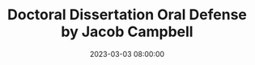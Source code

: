 ---
layout: single_presentation
name: doctoral-dissertation-oral-defense-by-jacob-campbell.md
title: "Doctoral Dissertation Oral Defense by Jacob Campbell"
date:  2023-03-03 08:00:00
presentation_id: F4hwoF
permalink: /F4hwoF/
redirect_from:
  - /presentations/F4hwoF/doctoral-dissertation-oral-defense-by-jacob-campbell
slides: 
  - slide_name: deck-10610-large-0.jpeg
    slide_text: >
      <p>TRAUMA
      TRAUMA
      Trauma Informed Care
      RESILIANCE
      DISSERTATION DEFENSE
      A PROFESSIONAL LEARNING COMMUNITY FOR DEVELOPING TRAUMA-INFORMED PRACTICES USING PARTICIPATORY ACTION METHODS Transforming School Culture for Students with Emotional and Behavioral Disabilities
      Jacob Campbell, LICSW CIIS - Transformative Studies Department Friday, March 3rd, 2023</p>
      
  - slide_name: deck-10610-large-1.jpeg
    slide_text: >
      <h2>Committee Member Introductions</h2>
      <p>􁇥 Michael, you really have been my magnifying glass, as you have helped me to  focus my work and the development of this research process
      􀬓 Kerubo, you have really been an open book for me, supporting me as I learn and grow my skills and ability at engaging in participatory action research
      􀙋 Doug, you have been my map as you have encouraged me to consider some of the why and deeper ideas how we can support our students.</p>
      <p>Introduce each of them… talk about work, research, etc.
      See slide as well</p>
      
  - slide_name: deck-10610-large-2.jpeg
    slide_text: >
      <h2>Potential Agenda</h2>
      <p>Committee members introductions
      Oral defense</p>
      <ul>
      <li>Problem statement</li>
      <li>Research question(s)</li>
      <li>Theoretical framework</li>
      <li>Overview of research</li>
      <li>Connection of research questions and activities</li>
      <li>Limitations</li>
      <li>Discussion of results
      Committee member responses (questions or concerns)
      Committee deliberation</li>
      </ul>
      
  - slide_name: deck-10610-large-3.jpeg
    slide_text: >
      <blockquote>
      <p>I want to start with talking briefly about the basis of my research, that trauma is frequent in schools and has a  significant impact on students.</p>
      </blockquote>
      <blockquote>
      <p>Over the years I have worked with kids with all manner of difficulties and challenges. I've worked with students attempting to leave gang life. I've worked with survivors of verbal, physical, and sexual assault. I've worked with youth and adults who are refugees. I've seen the aftermath of the genocide that took place in Rwanda…</p>
      </blockquote>
      <blockquote>
      <p>With the global pandemic, increasing mass violent crimes, and a higher level of interconnectedness and sharing of traumatic events, there are many ways we can see another trauma as impacting all of us…</p>
      </blockquote>
      <p>The Trauma and Justice Strategic Initiative (2014) defines trauma as:</p>
      <blockquote>
      <p>Individual trauma results from an <strong>event</strong>, series of events, or set of circumstances that is <strong>experienced</strong> by an individual as physically or emotionally harmful or life-threatening and that has lasting adverse <strong>effects</strong> on the individual's functioning and mental, physical, social, emotional, or spiritual well-being. (p. 7, bold in original)</p>
      </blockquote>
      <ul>
      <li>One commonly discussed metric of talking about trauma is understanding Adverse Childhood Experiences or ACEs. So, we know that trauma is very frequent. Bethell and associates in 2017 report that just under half (46.3%) of youth in the United States have one or more ACE</li>
      <li>Not only is it frequent, but the more ACEs a student also has, the more likely they are to have emotional, mental, or behavioral conditions. (Bethell et al., 2016)</li>
      <li>We also know that trauma and related experiences are disruptive to students' academic and social skills. It can impact their cognitive, academic, and social/emotional/behavioral functioning (Perfect et al., 2016; Trout et al., 2006)</li>
      </ul>
      
  - slide_name: deck-10610-large-4.jpeg
    slide_text: >
      <h2>Intersectionality for our Students</h2>
      <blockquote>
      <p>I want to briefly mention the great deal of intersectionality that often occurs for these students.</p>
      </blockquote>
      <ul>
      <li>It connects with what Van Der Kolk (2015) argues for the inclusion of developmental trauma disorder in his book the body keeps the score (which we will talk more about).</li>
      <li>Often there are connections with race/ethnicity and socio-economic status</li>
      <li>Many of our students have interactions with the juvenile justice system (I was just having a conversation with the teacher in my classroom…) and the school to prison pipeline</li>
      <li>Disability is multi-faceted for our students and can impact them in many ways</li>
      <li>COVID-19 has also been a global traumatic experience</li>
      </ul>
      
  - slide_name: deck-10610-large-5.jpeg
    slide_text: >
      <blockquote>
      <p>This leads us to the argument for the need for trauma-informed care practices. What is trauma informed-informed practices and why do we need it? The SAMSA's Trauma and Justice Strategic Initiative (2014) again defines Trauma-informed as:</p>
      </blockquote>
      <blockquote>
      <p>A program, organization, or system that is trauma-informed <strong>realizes</strong> the widespread impact of trauma and understands potential paths for recovery; <strong>recognizes</strong> the signs and symptoms of trauma in clients, families, staff, and others involved with the system; and responds by fully integrating knowledge about trauma into policies, procedures, and practices, and seeks to actively resist <strong>re-traumatization</strong> (p. 9, bold included in the original text).</p>
      </blockquote>
      <p>The need to implement trauma-informed care includes the following principles outlined by Cavanaugh (2016):</p>
      <ul>
      <li>Students who have experienced trauma need school to offer a safe and consistent environment</li>
      <li>Staff should put a particular focus on having positive interactions with the students</li>
      <li>Teachers should implement a culturally responsive practice within their classroom that offers peer interaction and connection and uses a strengths-based approach.</li>
      </ul>
      
  - slide_name: deck-10610-large-6.jpeg
    slide_text: >
      <blockquote>
      <p>My research focuses on a specific group of school staff, those who work with some of the most severe and behaviorally challenging students. These students are ones who often qualify for special education services under the categories of emotional behavioral disabilities (EBD), or who have special health care needs. These students  experience an increase in concerns related to ACEs. Kan et al. (2020) describe that they have disproportionately higher rates of ACEs compared to their non-disabled peers. Some of the categories that are more likely to impact these students include: living with someone with mental illness, witnessing domestic violence, and witnessing or being a victim of neighborhood violence</p>
      </blockquote>
      <blockquote>
      <p>We also know that students with disabilities and students of color experience marginalization based on access to quality instruction, school disciplinary practices, and special education placement practices (Scherr &amp; Mayer, 2019). And minority students are disproportionately identified with EBD by schools (Bridget et al., 2016; Tefera &amp; Fischman, 2020).</p>
      </blockquote>
      <blockquote>
      <p>In classrooms that serve these students, there seems to be a higher level of compassion fatigue and burnout.</p>
      </blockquote>
      <blockquote>
      <p>Ziaian-Ghafari and Berg (2019) used compassion fatigue as a lens to understand the psychological distress that teachers experience working within special education.</p>
      </blockquote>
      <blockquote>
      <p>Hoffman et al. (2007) connect the concept of compassion fatigue to understand burnout among special education teachers.</p>
      </blockquote>
      <blockquote>
      <p>Bettini et al (2019) showcases how schools experience difficulty retaining special educators to serve students with EBD</p>
      </blockquote>
      <p>All of these problems are concerns that need to be addressed in our schools.</p>
      
  - slide_name: deck-10610-large-7.jpeg
    slide_text: >
      <blockquote>
      <p>One of the ways that schools have been working through processes of school reform include the use of Professional Learning Communites (PLCs). Hord in 1997 describes some of the characteristics of a PLC. These include:</p>
      </blockquote>
      <ul>
      <li>supportive and shared leadership</li>
      <li>collective creativity</li>
      <li>shared values and vision</li>
      <li>supportive conditions</li>
      <li>shared personal practices</li>
      </ul>
      <p>PLC's have been broadly adopted of to enhance schools. But they are almost always focused on academic and curriculum needs. There are limited examples of them being used for increasing learning for topics such as social-emotional learning strategies.</p>
      
  - slide_name: deck-10610-large-8.jpeg
    slide_text: >
      <p>The majority of training and professional development around social-emotional learning is implemented through more traditional methods of professional development. These are most often through workshop-style training. These can be productive, and I would still argue are needed. My research seeks to find an avenue for professional learning and school reform that can be democratized for learning about trauma-informed care. I think there is a space where topics such as social-emotional learning or trauma-informed care practices can be a part of the staff's cycles of inquiry used within PLC. There are some related examples of this:</p>
      <ul>
      <li>Johnson (2018) describes that a PLC provides a safe environment where school staff can discuss social-emotional learning competencies and it can be meaningful for staff</li>
      <li>Leonard and Woodland (2022) used their PLC to consider social-emotional learning and promote anti-racist ideals.</li>
      <li>Reflection and being able to learn from reflective action is becoming considered integral in educational research. (Webster-Wright, 2009)</li>
      </ul>
      <blockquote>
      <p>There has been a lack of examples of the PLC being used to support the development and implementation of a trauma-informed classroom or school setting</p>
      </blockquote>
      <p>This gap in the research is where I have situated my study.</p>
      
  - slide_name: deck-10610-large-9.jpeg
    slide_text: >
      <blockquote>
      <p>In explaining my research, defining the theoretical framework I was focused on is helpful. First, I grounded my research through a process of systems thinking. Stroh (2015) describes that systems theory helps us to change the things that matter the most. When I describe the clear and worthwhile change, this critical thinking helps to determine it through:</p>
      </blockquote>
      <ul>
      <li>The co-researchers and I use systems thinking to help identify and connect to these often unrecognized elements.</li>
      <li>The patterns that emerge from these connections often follow archetypes that help us understand the interactions of the parts of the system.</li>
      <li>We will follow the conditions that help facilitate collective impact, such as building a common agenda, determining a shared measurement, and nurturing continuous communication, which are conditions of collective impact (Stroh, 2015)</li>
      </ul>
      <p>A significant purpose of the dialogs we will be participating in is to engage in transformation. The transformative paradigm has PAR fit within it, as one of its primary intentions is to be transformative (Mertens, 2009)</p>
      <p>My co-researchers and I sought ways to transform ourselves, our classrooms, and our schools… and talk about how we can share trauma-informed care beyond our group. This required leadership development and processes to implement.</p>
      <p>Along with considering how to support our students best, I wanted to develop the staff engaging in developing them through a Montuori and Donnelly (2017) describe transformative leadership as a framework that lets us understand that leadership can be acquired through emergent processes. It also views it as paradoxical and allows for plurality in how it is embodied.</p>
      
  - slide_name: deck-10610-large-10.jpeg
    slide_text: >
      <blockquote>
      <p>That leads us to what the my actual research question is:</p>
      </blockquote>
      <p>This inquiry seeks to determine whether a PLC focused on trauma-informed care practices can create clear and worthwhile change for teachers serving students with EBD and subsequently impacting their classrooms and schools through a participatory action research methodology</p>
      
  - slide_name: deck-10610-large-11.jpeg
    slide_text: >
      <blockquote>
      <p>We will go through each of these subquestions as I discuss my results, but connected to my primary research questions and the themes reviewed through the groups were the following questions:</p>
      </blockquote>
      <ul>
      <li>What do the co-researchers know about trauma and its impacts?</li>
      <li>What type of practices do the co-researchers already do in their classroom to limit re-traumatization and increase resilience?</li>
      <li>What are the self-care practices of the teachers, and how do they manage secondary trauma?</li>
      <li>What practices can they develop together to promote change within their classrooms and schools?</li>
      <li>What effective systems or recommendations could the co-researchers create to help develop similar growth in other schools?</li>
      </ul>
      
  - slide_name: deck-10610-large-12.jpeg
    slide_text: >
      <blockquote>
      <p>Before diving into the set up of this study, I also want to clarify what is participatory action research, or PAR. Creswell et al. (2017) describes that PAR is a qualitative methodology that includes collaboration at all levels of the research process and an intention to address a social problem that affects an underserved community.</p>
      </blockquote>
      <p>It really has three parts to it…</p>
      <ul>
      <li>It is participatory: Co-researchers participate in reflection on how to grapple with the target problem, both individually and collectively.</li>
      <li>It is a research process: During the process, the co-researchers build alliances through planning, implementation, and dissemination of the research</li>
      <li>Action and creating change individually and collectively is a third core component: Then the group cooperatively decides what actions are necessary to address the identified needs.</li>
      </ul>
      <p>(McIntyre, 2008)</p>
      
  - slide_name: deck-10610-large-13.jpeg
    slide_text: >
      <p>This slide shows all of the parts of this study, the Trauma-Informed PLC. Sometimes you will also hear me refer to it as my PLC. We will be going through each of the these parts in turn to explain what I did before we discuss the results.</p>
      
  - slide_name: deck-10610-large-14.jpeg
    slide_text: >
      <blockquote>
      <p>The recruitment phase was the first stage of my research process. I used purposive sampling focused on staff that work with students with eBD in a self-contained special education classroom settings.</p>
      </blockquote>
      <p>Specifically, in my local area, Tri-Cities Washington, there are three school district that are all very close. Each district has a program focused on supporting this group of students. Richland has the BESST Program, Kennewick has their Tier II Behavior Program, and my District Pasco has the Bridges Program.</p>
      <p>I used my professional connections and each school district's websites pages where they list staff names and emails to gather potential participants. I sent an email to district and building admin for each school that have one of these programs K-12. I also sent emails to any school staff that I could find working in these classrooms (e.g., special-education teachers, social workers, and para educators).</p>
      <p>The number of actual possible participants was comparatively low. Of the about 85 schools across the three districts, there are only these programs at about 10 elementary buildings and 5 secondary buildings.</p>
      <p>I also opportunistically was able to make an announcement at a behavior focused conference that I attended before my orientation meeting.</p>
      
  - slide_name: deck-10610-large-15.jpeg
    slide_text: >
      <blockquote>
      <p>The focus of my recruitment was to invite staff to attend an orientation session that was held via Zoom.</p>
      </blockquote>
      <ul>
      <li>I had 5 people people attend the orientation. I had a couple others reach out to me outside of the orientation with interest and I followed up with them via email. One participant from the orientation elected not to participate in the study due to time constraints, and one of the people who had emailed decided to participate in the study.</li>
      </ul>
      <p>During the Orientation, I discussed what PAR is, it's values, tenets, principles, and practices. We also discussed the study and reviewed the informed consent.</p>
      <p>In total, after the orientation, we ended up with six total co-researchers (of which I am one). These were three school social workers, two behavior interventionist teachers (special education teachers), and a para educator.</p>
      
  - slide_name: deck-10610-large-16.jpeg
    slide_text: >
      <blockquote>
      <p>Before we talk about each co-researcher, I want to define what a co-researcher is, as it is a fairly unique aspect of PAR.</p>
      </blockquote>
      <p>In their encyclopedia entry for participants as co-researchers, Boylorn (2012) defines it as follows:</p>
      <blockquote>
      <p>Participants as co-researchers refers to a participatory method of research that situates participants as joint contributors and investigators to the findings of a research project. This qualitative research approach validates and privileges the experiences of participants, making them experts and therefore co-researchers and collaborators in the process of gathering and interpreting data. (p. 600)</p>
      </blockquote>
      
  - slide_name: deck-10610-large-17.jpeg
    slide_text: >
      <blockquote>
      <p>In this view of co-researchers, I am one of them. I will also refer to myself as the primary researcher as I have taken a leadership role in coordinating and facilitating the group using democratic methods. Data collection, analysis, and dissemniation were also completed by me.</p>
      </blockquote>
      <p>Positionality is an important aspect of PAR and insider action research.</p>
      <blockquote>
      <p>I connect and identify with having traumatic experiences. My father committed a triple homicide before I was born and was later executed by the state of Washington is one aspect that made a impact on my life and had an influence on my decision to become a social worker.  Much of my high school career, I could have potentially been placed in a classroom like these serving students with EBD due to my behavior. I ended up going from a comprehensive high school to an alternative school to a private boarding school where I graduated and made changes in my life.</p>
      </blockquote>
      <blockquote>
      <p>It was these experiences that made me want to go into social work and eventually work in a classroom serving students with EBD. I have 8 years working in a school based setting serving students with EBD and five years prior to working in community mental health. Like my other two social workers, I have my master's in social work. I am also a licensed independent clinical social worker in WA. I work in a high school behavior program and am placed full time in that classroom. I support the therapeutic milieu of my classroom, as well as work individually in groups with my students in my program. I previously supported my program K-12 and also spent some time working in a special school run by a counseling agency focused on this same population of students. I am also an adjunct faculty for a university teaching social work classes.</p>
      </blockquote>
      <blockquote>
      <p>My positionality also puts me as an insider researcher. Coghlan and Shani (2008) describe, "insider action research offers a unique perspective on systems, precisely because it is from the inside" (p. 644).</p>
      </blockquote>
      
  - slide_name: deck-10610-large-18.jpeg
    slide_text: >
      <blockquote>
      <p>I asked each of my co-researchers to choose their own pseudonym for this study. The following are my co-researchers.</p>
      </blockquote>
      <p>First I had two other social workers, Luna and Shaniqua. They respectively have 3 and 4 years of experience working in their programs. Luna works for a high school program that has two classrooms connected to it. Shaniqua works in an elementary setting that also has two classrooms with it. They are both in and out of their classrooms frequently and will do group and individual services with their students. When asked to talk about their roles and positions at their school Shaniqua said "I love spending time with my students each day" and talked about the 1:1 work she does with them. Luna explained that she tries "to meet students where they are at."</p>
      <p>Second, there were two special education teachers, Angelica and Emily. Both of them have their special education teaching credentials and are certificated teachers. Emily came from another district where she had 7 years of experience teaching students in a self-contained life-skills classroom (e.g., that program was focused more on students with more cognitive disabilities). This was her first year working in a program focused on students with behavioral disabilities. She described "I just love working with the kids that need the most support. I somethings think of it as a puzzle." Angelica was the other teacher who participated in the group. She described "people always tell me I should go work in resource because of my age" as she explained that she waited until her kids were grown and out of the house to start her teaching program. She had six years of teaching in a behavior program and she was a para-educator for 14 years in similar programs. Both of the teachers work in elementary settings.</p>
      <p>Finally, Marie told us that "I love the work I do at this job." She was a para-educator in an elementary program and has been doing that for the last two years. She has a BA degree and is a current student working on her masters in social work.</p>
      
  - slide_name: deck-10610-large-19.jpeg
    slide_text: >
      <blockquote>
      <p>Power dynamics is an important topic when it comes to any part of PAR and study. This is especially true when the primary researcher has prior experience and connection with co-researchers. I have worked collaboratively with Angelica in the past and had shared students. In my role as an adjunct at the university I was one of Shaniqua and Luna's teachers as they worked on their BA in social work before going on to their MSW program.</p>
      </blockquote>
      <p>Grant et al (2008) have a chapter in a handbook for participatory research about relationships and power in PAR. I will use a few of their strategies to explain how I managed challenges related to power imbalances.</p>
      <p>One strategy they describe is to "view research project as learning opportunity for all." I was an active participant in the discussion, and took responsibility for creating the agenda and helping facilitate the discussion, I learned a lot as we went through the process. I will be sharing some examples of the new and novel ideas that were generated. The co-researchers all were vulnerable in sharing and growing their practice during the sessions. This emergent nature of this study is further evidence of this viewpoint.</p>
      <p>Another strategy is to demystify the research process. The orientation session was focused almost exclusively on this.</p>
      <p>A third strategy that is encouraged is to encourage involvement in all stages of the project, with increasing control. The individual entry interviews were how I developed all of the agendas of each meeting. Members would often bring up ideas and directions they wanted the conversation to go.</p>
      <p>For example, during one of the sessions, Shaniqua made the comment "maybe we can talk about how do we tap out?" while we were talking about managing when we get frustrated working with a student or being triggered ourselves.</p>
      
  - slide_name: deck-10610-large-20.jpeg
    slide_text: >
      <blockquote>
      <p>Before starting the actual group sessions, I conducted an entry interview with each of the co-researchers. During these sessions we talked about each of the themes we would talk about and brainstormed how we could learn about those topics.</p>
      </blockquote>
      <p>During these entry interviews we also talked about what book we would plan to read together and potential self-care ideas to do during group.</p>
      <p>Each session of the Trauma-Informed PLC had it's own theme we focused on, but there were a few aspects that went across all of the dialogues. This included</p>
      <ul>
      <li>Group book study</li>
      <li>Self-care activity</li>
      <li>Exploration, reflection, and action</li>
      </ul>
      
  - slide_name: deck-10610-large-21.jpeg
    slide_text: >
      <p>Group Book Study
      Self-Care Activity
      Exploration, Reflection, and Action
      (Van der Kolk, 2015)
      I would prompt my co-research to share what stood out in the readings, things that inspired more in-depth consideration, or other thoughts and comments about the book.
      fi
      􀬓
      EMBEDDED IN DIALOGUES
      the</p>
      <ol>
      <li>Practice box breathing 2. Activating the vagus nerve 3. Gratitude free write 4. Round-robin sharing of how we maintain balance in our lives 5. Debrie ng as self-care in the classroom 6. Brainstorming self-care practice 7. Five senses exercise</li>
      </ol>
      
  - slide_name: deck-10610-large-22.jpeg
    slide_text: >
      <p>The braided process of exploration, reflection and action was embedded in each of the sessions  McIntyre (2008) describes that this process includes a braided process of exploration, reflection, and action. This means it starts with</p>
      <ul>
      <li>questioning a particular issue</li>
      <li>reflecting upon and investigating the issue</li>
      <li>developing an action plan</li>
      <li>implementing and refining said plan</li>
      </ul>
      <p>One powerful example of this happened when Angelica was sharing about her work with a young student she described as addicted to porn, and issues related to trauma, reporting to CPS, and communicating with families where there is secrecy.</p>
      <ul>
      <li>As a group, we questioned Angelica about the case, what had been doing.</li>
      <li>We spent time talking about it, other co-researchers shared thoughts about experiences from their practice.</li>
      <li>We came up with some action steps that Angelica could do to implement a plan with this scenario.</li>
      </ul>
      
  - slide_name: deck-10610-large-23.jpeg
    slide_text: >
      <blockquote>
      <p>The bulk of the study took place in six co-designed sessions. I took the notes and ideas from my entry interviews and developed agenda's each week for how we would talk about each of the following six themes:</p>
      </blockquote>
      <ul>
      <li>Understand how trauma impacts students</li>
      <li>Limiting re-traumatization within the classroom</li>
      <li>Methods for increasing resiliency factors for students</li>
      <li>Engaging in self-care and burnout prevention to reduce the impact of secondary trauma</li>
      <li>Evaluate and implement ideas for promoting systematic changes within a classroom and school-wide</li>
      <li>Develop a tool or recommendation for how other school staff could create similar growth in other schools</li>
      </ul>
      <p>We will got through and talk about some of the work we did in each of these sessions.</p>
      
  - slide_name: deck-10610-large-24.jpeg
    slide_text: >
      <blockquote>
      <p>During the entry interviews, there were many great ideas that came up. Many were included in the agenda for the session.</p>
      </blockquote>
      <p>Not all of the ideas made it onto the agenda. I was pulling from each of the co-researchers ideas and compiling them. I knew that time would be limited for our sessions, and used my experience to pick out what seemed to be the best content to discuss each week.</p>
      <p>Sometimes during the session, we would not make it through all of the material I had put on the agenda. For the purpose of our work together, it seemed best to follow the conversation where it went as led by the co-researchers. This meant that sometimes we came back to ideas the following week or we did not cover it.  This attempt to draw out and seek emergent ideas seems to require to some degree that the agenda becomes the guideline and the co-researchers become the learning tool together.</p>
      <p>Each of the themes for the sessions are incredibly deep. For the purpose of this study, we limited the number of sessions to six. I could imagine spending multiple sessions talking through each of the themes and there still be new learning and ideas to generate regarding that content.</p>
      
  - slide_name: deck-10610-large-25.jpeg
    slide_text: >
      <ul>
      <li>Data Collected Included Session Notes</li>
      </ul>
      <p>Agendas, notes that were taken during the session (both handwritten/typed), information from collaborative tools (e.g., Google Docs and Chat on Zoom), my reflections after the session, and information added after the session through the process of refining and processing the session notes for completeness</p>
      <ul>
      <li>Data Analysis Included</li>
      </ul>
      <p>Processing notes and calling out themes and organizational structures as I found them. I added highlights and comments to organize information. Added information to a mind map to see it visually and assist in finding connections.</p>
      
  - slide_name: deck-10610-large-26.jpeg
    slide_text: >
      <blockquote>
      <p>There were two foundation aspects that appeared through the sessions and seem important and different than most PLCs. These included:</p>
      </blockquote>
      <ul>
      <li>We functioned as a type of support group following a mutual aid model.</li>
      <li>We came together as an interdisciplinary working group.</li>
      </ul>
      
  - slide_name: deck-10610-large-27.jpeg
    slide_text: >
      <blockquote>
      <p>The literature around PLCs rarely focuses on the mutual aid aspects of a PLC. In examples when they do discuss it, it might be focused on resources and supplies.</p>
      </blockquote>
      <blockquote>
      <p>Group members shared that they felt like our group was a support group in a more therapeutic sense. Shaniqua went right out and stated "it's like a support group." Angelica described feeling like "I don't have a place that I feel comfortable" but how she felt comfortable with us in our group. Emily added that this group has been a positive outlet to address things and be around people with the "same mindset."</p>
      </blockquote>
      <p>When we took the ProQOL most all of the members scored a medium on either burnout or secondary traumatic stress (or both). The medium score mean that it is effecting you and your work to some extent and consistent with other staff in behavioral programs we have elevated levels of compassion fatigue.</p>
      <p>Being a support group seems necessary. Some of the roles and functions we used in this support group included those described by Kurtz (2017)</p>
      <ul>
      <li>A facilitated the group</li>
      <li>Group engages in consulting, linking, and supporting</li>
      <li>Maintaining helping factors that includes promote feelings of similarity, acceptance, and support</li>
      </ul>
      
  - slide_name: deck-10610-large-28.jpeg
    slide_text: >
      <blockquote>
      <p>Interdisciplinary PLCs is another area that I was unable to find any research or implementaiton. There are many interdisciplinary teams in schools (IEP, Multitiered systems of support, my behavior team, etc) but not as a PLC. It seems to always be siloed</p>
      </blockquote>
      <p>Having our group be made up of teachers, social workers and a para seemed very useful and helpful. There would be comments in the group such as:</p>
      <blockquote>
      <p>"As a social worker, I…"
      or
      "As a teacher I…"</p>
      </blockquote>
      <p>As well: Emily described, "I like hearing other people's perspectives on things, just to hear what others do in the same field." Later in talking about the social workers in the group, she explained it has been really "eye-opening" to hear the social worker side, "it's just been fascinating learning more about trauma and those types of things."</p>
      <p>Choi and Pak (2006) provide a definition of interdisciplinary that I appreciate and aligns with my ideas.</p>
      <blockquote>
      <p>"Interdisciplinary brings about the reciprocal interaction between (hence "inter") disciplines, necessitating a blurring of disciplinary boundaries, in order to generate new common methodologies, perspectives, knowledge, or even new disciplines"</p>
      </blockquote>
      
  - slide_name: deck-10610-large-29.jpeg
    slide_text: >
      <blockquote>
      <p>One of the takeaways that I came up with from the Trauma-Informed PLC was that finding opportunities to develop connections and be vulnerable was important. This often came out as we spent time making meaning of topics and practices.</p>
      </blockquote>
      <blockquote>
      <p>There were many times that the group was vulnerable with each other and shared examples. During the second session, Angelica told us what we later referred to as the Backpack story. During a later session, Emily would comment that her telling the story made it so everybody could feel safe to share.</p>
      </blockquote>
      <p>These sharing practical examples of practice was important to the learning and growth that happened and something that consistently happened..</p>
      <ul>
      <li>Developing working definitions (trauma, re-traumatization, resilience)</li>
      <li>Identifying aspects of concepts (various categories of trauma)</li>
      <li>Sharing personal challenges (individual and family mental health)</li>
      </ul>
      
  - slide_name: deck-10610-large-30.jpeg
    slide_text: >
      <blockquote>
      <p>Another learning strategy that we frequently used as a part of PLC was idea generation and brainstorming.</p>
      </blockquote>
      <p>One of the things that we used during several of the sessions used the Center for Substance Abuse Treatment (2014) (see Trauma-informed care in behavioral health services) and the material they developed focused on social service agencies and implementing a trauma-informed care system in that setting. For example, in week 3, we reviewed 7 strategies they suggest for increasing resilience by counselors and we were able to translate those ideas into things that relate to kids and a K-12 school system.</p>
      <p>Developing a list of ideas for implementation. We often just brainstormed ideas. One example is when we developed our definition of trauma. We developed a concise definition, but also came up with a string of related ideas that connect to trauma. We did this with a number of activities.</p>
      <p>This brainstorming also allowed us to discover new and novel ideas. There was a lot we learned and ideas we heard that aren't traditional talking points in training. For example, we had one member share about their "Bad Day Shirt" It became a whole different conversation, but it was an idea originally for self-care. Sometimes there were ideas that might also be considered too unprofessional, but could also be helpful for people. For example, Angelica described a mantra she has, when she feels like staff are being toxic towards her. She will tell herself "thank you for caring, fuck you for sharing"</p>
      
  - slide_name: deck-10610-large-31.jpeg
    slide_text: >
      <blockquote>
      <p>Another learning strategy that we used was sharing and reviewing protocols and processes.</p>
      </blockquote>
      <ul>
      <li>Sharing innovative or creative  strategies (sitting in a box, exit candy)</li>
      <li>Specific ideas 􀄫 Generalized applications (transitioning students -&gt; locks to social sorties, tours, meet and greets, etc)</li>
      <li>Miller (2010) Reviewing skills, values, professional identity, and attitudes that makeup professional socialization</li>
      </ul>
      <p>We found a way to develop and socialize to our professional identity as social-emotional teachers.</p>
      <blockquote>
      <p>Angelica described the population of her classroom, including students with both recent trauma and others with previous experience of trauma. She went on to express that all of her students "have got to learn their alphabet but to think that their brain is probably not capable to meet my expectations. It makes me feel like crap a lot of times when I think about that. I need to be focused on that as well as the academic piece." Emily clarified, "we are social-emotional teachers. That's my role. It is academics too, but that's not the most important part of my job."</p>
      </blockquote>
      <p>Examples of each area:
      Skills: (transitions)
      Values: (safe learning environment)
      Professional identities: Teacher Couselor
      Attitudes: downplaying comments</p>
      
  - slide_name: deck-10610-large-32.jpeg
    slide_text: >
      <blockquote>
      <p>To clarify how we made clear and worthwhile change, I want to review each of the research questions we asked:</p>
      </blockquote>
      <blockquote>
      <p>The explicit focus on trauma and its impact was the theme for the first session, but it carried through all of the other sessions. As we processed our practices and work with students, we contextualized these discussions using the student's experiences and stories.</p>
      </blockquote>
      <ul>
      <li>We framed our discussion regarding trauma and its impacts considering the ten ACEs first described by Felitti et al. (1998) and using the list of types of trauma from the National Child Traumatic Stress Network (n.d.).</li>
      <li>As a PLC, we co-defined trauma as a topic and explored the impacts that we have seen from our students and our personal lives.</li>
      <li>We explored our experiences working with students or clients with diverse traumatic histories.</li>
      <li>We generated ideas on how somebody might experience the types of traumas and how it appeared to impact them in their lives at home and school.</li>
      </ul>
      
  - slide_name: deck-10610-large-33.jpeg
    slide_text: >
      <blockquote>
      <p>the second research question was ^^</p>
      </blockquote>
      <blockquote>
      <p>The selected themes of the second and third sessions were limiting re-traumatization and increasing resiliency.</p>
      </blockquote>
      <ul>
      <li>The co-researchers frequently shared examples of their engagement with students and practices used in their classrooms.</li>
      <li>We made meaning through the development of working definitions of re-traumatization and resilience.</li>
      <li>We developed a framework for understanding resilience that relates it to internal versus external resiliency factors.</li>
      <li>We built on the Center for Substance Abuse Treatment (2014), and the strategies recommended to build resilience by counselors as we drafted examples of how they could be adapted to a school setting.</li>
      </ul>
      
  - slide_name: deck-10610-large-34.jpeg
    slide_text: >
      <blockquote>
      <p>The third research question was ^^</p>
      </blockquote>
      <blockquote>
      <p>Reducing secondary trauma and centering on self-care practices was the theme of the fourth dialog.</p>
      </blockquote>
      <ul>
      <li>Each session, the co-researchers engaged in a self-care practice to develop our skills and repertoire in self-care practices.</li>
      <li>We considered our personal experience with secondary trauma using the ProQOL (Hudnall Stamm, 2010).</li>
      <li>We used idea generation to reflect on new and novel ideas for self-care practices.</li>
      <li>The structure of the group, acting as a type of support group using mutual aid practices, offered support in managing compassion fatigue.</li>
      </ul>
      
  - slide_name: deck-10610-large-35.jpeg
    slide_text: >
      <blockquote>
      <p>The fourth research question was ^^</p>
      </blockquote>
      <blockquote>
      <p>The specific theme for session five was focused on ideas that could promote change within our classrooms and schools We followed the model for participatory action research, which included …</p>
      </blockquote>
      <ul>
      <li>The co-researchers used the group as a space to discuss individual practices and work within our classrooms and schools.</li>
      <li>This process led to a type of socialization, developing practice improvements.</li>
      <li>We would reflect on these practices and share their application.</li>
      <li>Often there would be plans made for making changes in our settings and following up about those plans or implementation afterward to continue refining our practice.</li>
      </ul>
      
  - slide_name: deck-10610-large-36.jpeg
    slide_text: >
      <blockquote>
      <p>The fifth and final research question was ^^</p>
      </blockquote>
      <blockquote>
      <p>Session six was structured to examine if the format of a Trauma-Informed Care PLC should be shared as a way of learning about trauma-informed care practices.</p>
      </blockquote>
      <ul>
      <li>We discussed the need for a practical cookbook-style guide that school personnel could use to develop their own Trauma-Informed PLC.</li>
      <li>The group members shared their desires to continue having a space to meet with and talk with fellow peers and people who work in their specific field of practice to continue to develop and improve their practice skills.</li>
      <li>They all reported being interested in continuing the work we began in the Trauma-Informed Care PLC the following school year.</li>
      <li>We developed specific recommendations for how schools can prevent secondary traumatization by structuring our proposals based on Center for Substance Abuse Treatment (2014)  list of recommendations for behavioral health centers, adapting the strategies to what would make sense in a school-based setting.</li>
      </ul>
      
  - slide_name: deck-10610-large-37.jpeg
    slide_text: >
      <blockquote>
      <p>We also need to consider the limitations of the study.</p>
      </blockquote>
      <ul>
      <li>Study was exploratory (Meant to provide insight and a potential model)</li>
      <li>The group composition (Great co-researchers, but might be biased. )</li>
      <li>Not focused on external measures or processes (would benefit from having how much change or tools like Attitudes Related to Trauma-Informed Care Scale)</li>
      <li>Potential for ambiguity and misunderstanding (storytelling and self-report)</li>
      <li>Does not evaluate implementation or programs</li>
      </ul>
      
  - slide_name: deck-10610-large-38.jpeg
    slide_text: >
      <p>During one of the sessions, Shaniqua was talking about how we are always called in to "fix" students. First, this isn't the perspective any of our group take, and second she described feeling "it is like my wand is broken."</p>
      <p>The co-researchers felt their work during the dialogs was beneficial. They generally seemed to be encouraged about the process. Luna said, "I got a little bit of my, we are going to change the world back"</p>
      <p>This work is hard, and a support group like this seems really needed. Marie described how she felt before "I think I'm just burnt out from life. I think that it is bleeding into work."</p>
      <p>Angelica summed it up "I mean, and I know that I could, I could call one of you guys and say, Hey, this is happening. I need to talk about this. I mean, I would feel like I could do that at this point and say, What do you guys think?"</p>
      <p>This type of system can be beneficial for staff working with students with EBD to learn how to manage with a broken wand.</p>
      
  - slide_name: deck-10610-large-39.jpeg
    slide_text: >
      <p>The following graphic describes all of these components that I have gone through and reviewed. They include the foundations of:</p>
      <ul>
      <li>Following a mutual aid model</li>
      <li>Incorporate an Interdisciplinary Framework</li>
      </ul>
      <p>The themes of</p>
      <ul>
      <li>Understand How Trauma Impacts Students</li>
      <li>Limiting Re-Traumatization Within the Classroom</li>
      <li>Methods for Increasing Resiliency Factors for Students</li>
      <li>Engaging in Self-Care and Burnout Prevention to Reduce the Impact of Secondary Trauma</li>
      <li>Evaluate and Implement Ideas for Promoting Systematic Changes Within a Classroom and School-Wide</li>
      <li>Develop a Tool or Recommendation for How Other School Staff Could Create Similar Growth in Other Schools</li>
      </ul>
      <p>And the learning strategies of</p>
      <ul>
      <li>Engage in the Process of Reviewing Practice Together for Development</li>
      <li>Use Idea Generation to Develop New and Novel Ideas</li>
      <li>Integrated Self-Care Practices Into Groups and Encourage Use to Reduce Compassion Fatigue</li>
      <li>Use Storytelling to Make Meaning and Develop Cohesion</li>
      <li>Include Scholarly Sources and Develop Connections to Evidence-Based Practice</li>
      <li>DefineConcepts as a Group to Enhance Understanding</li>
      <li>Review Protocols for Professional Socialization</li>
      </ul>
      
  - slide_name: deck-10610-large-40.jpeg
    slide_text: >
      <p>Bethell, C. D., Davis, M. B., Gombojav, N., Stumbo, S., &amp; Powers, K. (2017). Issue brief: A national and across state profile on adverse childhood experiences among children and possibilities to heal and thrive. pages. http://www.changeimpact.net/uploads/1/0/2/1/102192352/ti.<em>aces_issue_brief</em>-_oct_2017.pdf</p>
      <p>Bethell, C. D., Gombojav, N., Solloway, M., &amp; Wissow, L. (2016). Adverse childhood experiences, resilience and mindfulness-based approaches: Common denominator issues for children with emotional, mental, or behavioral problems. <em>Child and Adolescent Psychiatric Clinics of North America, 25</em>(2), 139-156. https://doi.org/10.1016/j.chc.2015.12.001</p>
      <p>Bettini, E., Cumming, M. M., O'Brien, K. M., Brunsting, N. C., Ragunathan, M., Sutton, R., &amp; Chopra, A. (2019). Predicting special educators' intent to continue teaching students with emotional or behavioral disorders in self-contained settings. <em>Exceptional Children, 86</em>(2), 209-228. https://doi.org/10.1177/0014402919873556</p>
      <p>Boylorn, R. M. (2012). Participants as Co-Researchers. In L. M. Given (Ed.), <em>The SAGE Encyclopedia of Qualitative Research Methods</em> (pp. 600-601). SAGE Publications, Inc. https://doi.org/10.4135/9781412963909.n310</p>
      <p>Bridget, V. D., Tara, C. R., Erin, D., &amp; Cody, H. (2016). Addressing Disproportionality in Special Education Using a Universal Screening Approach. <em>The Journal of Negro Education, 85</em>(1), 59. https://doi.org/10.7709/jnegroeducation.85.1.0059</p>
      <p>Cavanaugh, B. (2016). Trauma-informed classrooms and schools. <em>Beyond Behavior, 25</em>(2), 41-46. https://doi.org/10.1177/107429561602500206</p>
      
  - slide_name: deck-10610-large-41.jpeg
    slide_text: >
      <p>Center for Substance Abuse Treatment. (2014). Trauma-informed care in behavioral health services: treatment improvement protocol (TIP) series 57. No. (SMA) 13-4801. <em>U.S. Department of Health and Human Services. Substance Abuse and Mental Health Services Administration</em>, 342 pages. https://www.ncbi.nlm.nih.gov/books/NBK207201/pdf/Bookshelf_NBK207201.pdf</p>
      <p>Choi, B. C. K., &amp; Pak, A. W. P. (2006). Multidisciplinarity, interdisciplinarity and transdisciplinarity in health research, services, education and policy: 1. Definitions, objectives, and evidence of effectiveness. <em>Clinical and Investigative Medicine. Medecine Clinique Et Experimentale, 29</em>(6), 351-364.</p>
      <p>Coghlan, D., &amp; Shani, A. B. R. (2008). Chapter 45 - Insider action research: The dynamics of developing new capabilities. In P. Reason &amp; H. Bradbury (Eds.), <em>The SAGE Handbook of Action Research</em> (2nd Eds. ed., pp. 643-655). SAGE Publications Ltd. https://doi.org/10.4135/9781848607934.n56</p>
      <p>Creswell, J. W., Hanson, W. E., Clark Plano, V. L., &amp; Morales, A. (2007). Qualitative research designs: Selection and implementation. <em>The Counseling Psychologist, 35</em>(2), 236-264. https://doi.org/10.1177/0011000006287390</p>
      <p>Felitti, V. J., Anda, R. F., Nordenberg, D., Williamson, D. F., Spitz, A. M., Edwards, V., Koss, M. P., &amp; Marks, J. S. (1998). Relationship of childhood abuse and household dysfunction to many of the leading causes of death in adults. <em>American Journal of Preventive Medicine, 14</em>(4), 245-258. https://doi.org/10.1016/S0749-3797(98)00017-8</p>
      <p>Grant, J., Nelson, G., &amp; Mitchell, T. (2008). Chapter 41 - Negotiating the challenges of participatory action research: Relationships, power, participation, change and credibility. In P. Reason &amp; H. Bradbury (Eds.), <em>SAGE Research Methods The SAGE handbook of action research</em> (2nd Eds ed., pp. 588-601). SAGE Publications Ltd. https://doi.org/10.4135/9781848607934</p>
      <p>Hoffman, S., Palladino, J. M., &amp; Barnett, J. (2007). Compassion fatigue as a theoretical framework to help understand burnout among special education teachers. <em>Journal of Ethnographic &amp; Qualitative Research, 2</em>(1), 15-22.</p>
      <p>Hord, S. M. (1997). Professional learning communities: Communities of continuous inquiry and improvement., 72 pages. https://sedl.org/pubs/catalog/items/cha34.html</p>
      <p>Hudnall Stamm, B. (2010). The Concise ProQOL Manual (2nd ed.)., 74 pages. https://proqol.org/proqol-manual</p>
      
  - slide_name: deck-10610-large-42.jpeg
    slide_text: >
      <p>Johnson, A. (2018). Supporting teachers through social and emotional learning. <em>Success in High-Need Schools Journals, 14</em>(1), 26-29.</p>
      <p>Kan, K., Gupta, R., Davis, M. M., Heard-Garris, N., &amp; Garfield, C. (2020). Adverse experiences and special health care needs among children. <em>Maternal and Child Health Journal, 24</em>(5), 552-560. https://doi.org/10.1007/s10995-020-02874-x</p>
      <p>Kurtz, L. F. (2017). Chapter 09 - Support and self-help groups. In C. D. Garvin, L. M. Gutierrez, &amp; M. J. Galinsky (Eds.), <em>Handbook of Social Work with Groups</em> (pp. 155-170). The Guilford Press.</p>
      <p>Leonard, A. M., &amp; Woodland, R. H. (2022). Anti-racism is not an initiative: How professional learning communities may advance equity and social-emotional learning in schools. <em>Theory Into Practice, 61</em>(2), 212-223. https://doi.org/10.1080/00405841.2022.2036058</p>
      <p>MacDonald, C. (2012). Understanding participatory action research: A qualitative research methodology option. <em>The Canadian Journal of Action Research, 13</em>(2), 34-50. https://doi.org/10.33524/cjar.v13i2.37</p>
      <p>McIntyre, A. (2008). <em>Participatory Action Research</em>. SAGE Publications, Inc. https://doi.org/10.4135/9781483385679</p>
      <p>Mertens, D. M. (2009). <em>Transformative research and evaluation</em>. The Guilford Press. https://ciis.idm.oclc.org/login?url=http://search.ebscohost.com/login.aspx?direct=true&amp;db=nlebk&amp;AN=262493&amp;site=ehost-live&amp;scope=site</p>
      <p>Montuori, A., &amp; Donnelly, G. (2017). Transformative leadership. In J. Neal (Ed.), <em>Handbook of personal and organizational transformation</em> (pp. 1-33). Springer International Publishing. https://doi.org/10.1007/978-3-319-29587-9_59-1</p>
      <p>Nelson, C. M. (2014). Chapter 5 - Students with learning and behavioral disabilities and the school-to-prison pipeline: How we got here, and what we might do about It. In <em>Advances in Learning and Behavioral Disabilities: Special Education Past, Present, and Future: Perspectives from the Field</em> (pp. 89-115). Emerald Group Publishing Limited. https://doi.org/10.1108/s0735-004x20140000027007</p>
      
  - slide_name: deck-10610-large-43.jpeg
    slide_text: >
      <p>Perfect, M. M., Turley, M. R., Carlson, J. S., Yohanna, J., &amp; Saint Gilles, M. P. (2016). School-related outcomes of traumatic event exposure and traumatic stress symptoms in students: A systematic review of research from 1990 to 2015. <em>School Mental Health, 8</em>(1), 7-43. https://doi.org/10.1007/s12310-016-9175-2</p>
      <p>Stroh, D. P. (2015). <em>Systems thinking For social change: A practical guide to solving complex problems, avoiding unintended consequences, and achieving lasting results</em>. Chelsea Green Publishing.</p>
      <p>Tefera, A. A., &amp; Fischman, G. E. (2020). How and why context matters in the study of racial disproportionality in special education: Toward a critical disability education policy approach. <em>Equity &amp; Excellence in Education, 53</em>(4), 433-448. https://doi.org/10.1080/10665684.2020.1791284</p>
      <p>The National Child Traumatic Stress Network. (n.d.). <em>Trauma types</em>. https://www.nctsn.org/what-is-child-trauma/trauma-types</p>
      <p>Trauma and Justice Strategic Initiative. (2014). SAMHSA's concept of trauma and guidance for a trauma-informed approach. <em>Substance Abuse and Mental Health Services Administration. Department of Health &amp; Human Services. The United States,</em> pages. https://store.samhsa.gov/system/files/sma14-4884.pdf</p>
      <p>Trout, A. L., Epstein, M. H., Nelson, R., Synhorst, L., &amp; Duppong Hurley, K. (2006). Profiles of children served in early intervention programs for behavioral disorders. <em>Topics in Early Childhood Special Education, 26</em>(4), 206-218. https://doi.org/10.1177/02711214060260040201</p>
      <p>Van der Kolk, B. A. (2015). <em>The body keeps the score: Brain, mind, and body in the healing of trauma</em>.</p>
      <p>Webster-Wright, A. (2009). Reframing professional development through understanding authentic professional learning. <em>Review of Educational Research, 79</em>(2), 702-739. https://doi.org/10.3102/0034654308330970</p>
      <p>Ziaian-Ghafari, N., &amp; Berg, D. H. (2019). Compassion fatigue: The experiences of teachers working with students with exceptionalities. <em>Exceptionality Education International, 29</em>(1). https://doi.org/10.5206/eei.v29i1.7778</p>
      
presentation_description: >
  <p>This presentation is the slides used during my doctoral defense at the California Institute of Integral Studies (CIIS) in the Transformative Studies Department. My finalized and published dissertation can be found published under open access. <a href="https://www.proquest.com/dissertations-theses/professional-learning-community-developing-trauma/docview/2813493629/se-2" target="_blank" rel="noopener">See if on ProQuest</a>.</p>
  <p><strong>Title</strong>: A Professional Learning Community for Developing Trauma-Informed Practices Using Participatory Action Methods: Transforming School Culture for Students with Emotional and Behavioral Disabilities</p>
  <p><strong>Abstract</strong>: Students with emotional and behavioral disabilities (EBD) endure adverse childhood experiences (ACEs) and other traumatic experiences at higher rates than their non-disabled peers. Staff who work with these students can experience compassion fatigue, contributing to staff attrition and burnout. Trauma-informed care practices show promise in supporting staff and students. The primary method generally used for teaching about these practices is workshop-style training. The professional learning community (PLC) presents a learning model directed by its team but is currently centered around teachers and academic curriculum discourse.</p>
  <p>This study uses participatory action research (PAR) methods for a small PLC to explore trauma-informed care practices. This included examining the content and reviewing practice skills. The study co-researchers included six participants working in self-contained special education classrooms that specialize in working with EBD students. The group was comprised of three social workers, two special education teachers, and a paraeducator. The research process included a recruitment phase, orientation, entry interviews, and six dialogues conducted via online video conferencing software. Data collection was the dialogue and activities included in each of these phases. The data included notes from the session, online chat functions, and collaboratively created online documents.</p>
  <p>This study was exploratory as it investigated a different way of learning about trauma-informed care. There were a few aspects that are not generally implemented in PLCs. The group followed practices implemented in support groups that use a mutual aid model. The PLC was also interdisciplinary in its functioning and makeup and engaged in professional socialization to improve trauma-informed care practices. Storytelling and idea generation was used to develop an understanding of concepts. Self-care practices were identified and practiced during the group. The members also engaged in a book study to help frame the dialogues.</p>
  
downloadable_slides: deck-10610.pdf
slides_count: 44
header:
  teaser: deck-10610-thumb-0.jpeg
presentation_video: >
  <iframe width="560" height="315" src="https://www.youtube.com/embed/DD7X0XtrY1U?si=xJ4TvWxsfLoftxVD" title="YouTube video player" frameborder="0" allow="accelerometer; autoplay; clipboard-write; encrypted-media; gyroscope; picture-in-picture; web-share" referrerpolicy="strict-origin-when-cross-origin" allowfullscreen></iframe>
location: "Heritage University"
tags: 
  - California Institute of Integral Studies 
  - PhD. Dissertation Defense

---